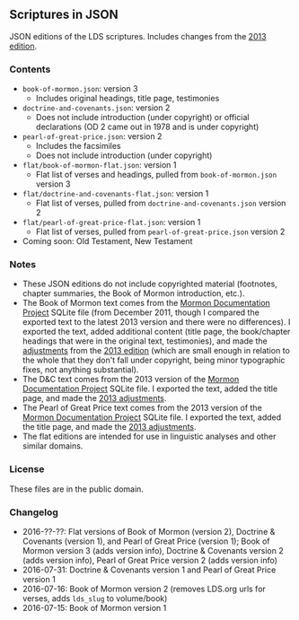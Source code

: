 ## Scriptures in JSON

JSON editions of the LDS scriptures. Includes changes from the [2013 edition](https://www.lds.org/scriptures/new-edition?lang=eng).


### Contents

- `book-of-mormon.json`: version 3
    - Includes original headings, title page, testimonies
- `doctrine-and-covenants.json`: version 2
    - Does not include introduction (under copyright) or official declarations (OD 2 came out in 1978 and is under copyright)
- `pearl-of-great-price.json`: version 2
	- Includes the facsimiles
    - Does not include introduction (under copyright)
- `flat/book-of-mormon-flat.json`: version 1
    - Flat list of verses and headings, pulled from `book-of-mormon.json` version 3
- `flat/doctrine-and-covenants-flat.json`: version 1
    - Flat list of verses, pulled from `doctrine-and-covenants.json` version 2
- `flat/pearl-of-great-price-flat.json`: version 1
    - Flat list of verses, pulled from `pearl-of-great-price.json` version 2
- Coming soon: Old Testament, New Testament


### Notes

- These JSON editions do not include copyrighted material (footnotes, chapter summaries, the Book of Mormon introduction, etc.).
- The Book of Mormon text comes from the [Mormon Documentation Project](http://scriptures.nephi.org/) SQLite file (from December 2011, though I compared the exported text to the latest 2013 version and there were no differences). I exported the text, added additional content (title page, the book/chapter headings that were in the original text, testimonies), and made the [adjustments](https://www.lds.org/scriptures/adjustments?lang=eng) from the [2013 edition](https://www.lds.org/scriptures/new-edition?lang=eng) (which are small enough in relation to the whole that they don't fall under copyright, being minor typographic fixes, not anything substantial).
- The D&C text comes from the 2013 version of the [Mormon Documentation Project](http://scriptures.nephi.org/) SQLite file. I exported the text, added the title page, and made the [2013 adjustments](https://www.lds.org/scriptures/adjustments?lang=eng).
- The Pearl of Great Price text comes from the 2013 version of the [Mormon Documentation Project](http://scriptures.nephi.org/) SQLite file. I exported the text, added the title page, and made the [2013 adjustments](https://www.lds.org/scriptures/adjustments?lang=eng).
- The flat editions are intended for use in linguistic analyses and other similar domains.


### License

These files are in the public domain.


### Changelog

- 2016-??-??: Flat versions of Book of Mormon (version 2), Doctrine & Covenants (version 1), and Pearl of Great Price (version 1); Book of Mormon version 3 (adds version info), Doctrine & Covenants version 2 (adds version info), Pearl of Great Price version 2 (adds version info)
- 2016-07-31: Doctrine & Covenants version 1 and Pearl of Great Price version 1
- 2016-07-16: Book of Mormon version 2 (removes LDS.org urls for verses, adds `lds_slug` to volume/book)
- 2016-07-15: Book of Mormon version 1
